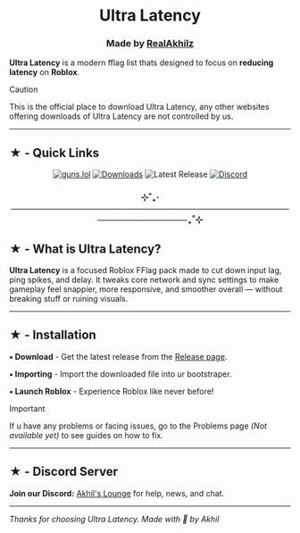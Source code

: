 <h1 align="center">Ultra Latency</h1>

<h3 align="center"> Made by <a href="https://guns.lol/realakhil">RealAkhilz</a> </h3>

**Ultra Latency** is a modern fflag list thats designed to focus on **reducing latency** on **Roblox**.

> [!Caution]
> This is the official place to download Ultra Latency, any other websites offering downloads of Ultra Latency are not controlled by us.

---

<h2>★ - Quick Links</h2>

<div align="center">

[![guns.lol](https://img.shields.io/badge/guns.lol-RealAkhilz-darkblue?style=flat&logo=link&logoColor=white)](https://guns.lol/realakhil)
[![Downloads](https://img.shields.io/github/downloads/RealAkhilz/Ultra-Latency/total?color=2c2f7c&label=Downloads&logo=cloudsmith&logoColor=white)](https://github.com/RealAkhilz/Ultra-Latency/releases)
![Latest Release](https://img.shields.io/github/v/release/RealAkhilz/Ultra-Latency)
[![Discord](https://img.shields.io/discord/1380077621974667264?label=Discord&color=5865F2&logo=discord&logoColor=white)](https://discord.gg/848BdgmvD9)

</div>

<h3 align="center">⊹˚₊‧─────────────────────────────────────────────────────────₊˚⊹</h3>

<h2>★ - What is Ultra Latency?</h2>

**Ultra Latency** is a focused Roblox FFlag pack made to cut down input lag, ping spikes, and delay. It tweaks core network and sync settings to make gameplay feel snappier, more responsive, and smoother overall — without breaking stuff or ruining visuals.

---

<h2>★ - Installation</h2>

**▪ Download** - Get the latest release from the [Release page](https://github.com/RealAkhilz/Ultra-Latency/releases).

**▪ Importing** - Import the downloaded file into ur bootstraper.

**▪ Launch Roblox** - Experience Roblox like never before!

> [!important]
> If u have any problems or facing issues, go to the Problems page *(Not available yet)* to see guides on how to fix.

---

<h2>★ - Discord Server</h2>

**Join our Discord:** [Akhil's Lounge](https://discord.gg/848BdgmvD9) for help, news, and chat.

---

*Thanks for choosing Ultra Latency. Made with 💖 by Akhil*
